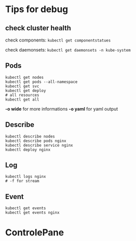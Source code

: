 # Tips for debug

## check cluster health
check components:
`kubectl get componentstatues`

check daemonsets:
`kubectl get daemonsets -n kube-system`

## Pods
```
kubectl get nodes
kubectl get pods --all-namespace
kubectl get svc
kubectl get deploy
# all resources
kubectl get all
```

**-o wide** for more informations
**-o yaml** for yaml output
## Describe
```
kubectl describe nodes
kubectl describe pods nginx
kubectl describe service nginx
kubectl deploy nginx
```

## Log
```
kubectl logs nginx
# -f for stream
```

## Event 
```
kubectl get events
kubectl get events nginx
``` 

# ControlePane